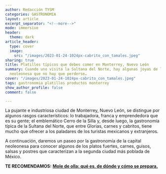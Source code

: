 ```yaml
---
author: Redacción TYSM
categories: GASTRONOMIA
layout: article
excerpt_separator: "<!--more-->"
mode: immersive
header:
  theme: dark
article_header:
  type: cover
  image:
    src: "/images/2023-01-24-1024px-cabrito_con_tamales.jpeg"
sharing: true
title: Platillos típicos que debes comer en Monterrey, Nuevo León
summary: Cuando uno visita la Sultana del Norte, hay algunas joyas de la gastronomía
  neoleonesa que no hay que perderse…
cover: "/images/2023-01-24-1024px-cabrito_con_tamales.jpeg"
tags: gastronomia platillos productos monterrey
show_author_profile: false
comment: false

---
```

La pujante e industriosa ciudad de Monterrey, Nuevo León, se distingue por algunos rasgos característicos: lo trabajadora, franca y emprendedora que es su gente; el emblemático Cerro de la Silla y, desde luego, la gastronomía típica de la Sultana del Norte, que entre Glorias, carnes y cabritos, tiene mucho que ofrecer a los paladares de los turistas mexicanos y extranjeros.

A continuación, daremos un paseo por la gastronomía de la capital neoleonesa para conocer algunos de los platos fuertes, carnes, guisos, salsas y postres que caracterizan a la segunda ciudad más poblada de México.

**TE RECOMENDAMOS:** [**Mole de olla: qué es, de dónde y cómo se prepara.**](https://blog.tonoysumariachi.com/gastronomia/2022/11/16/mole-de-olla-que-es-donde-y-como-se-prepara.html)